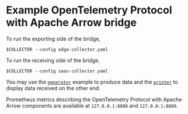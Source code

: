 # Example OpenTelemetry Protocol with Apache Arrow bridge

To run the exporting side of the bridge,

```
$COLLECTOR --config edge-collector.yaml
```

To run the receiving side of the bridge,

```
$COLLECTOR --config saas-collector.yaml
```

You may use the [`generator`](../generator/README.md) example to
produce data and the [`printer`](../printer/README.md) to display data
received on the other end.

Prometheus metrics describing the OpenTelemetry Protocol with Apache
Arrow components are available at `127.0.0.1:8888` and `127.0.0.1:8889`.
